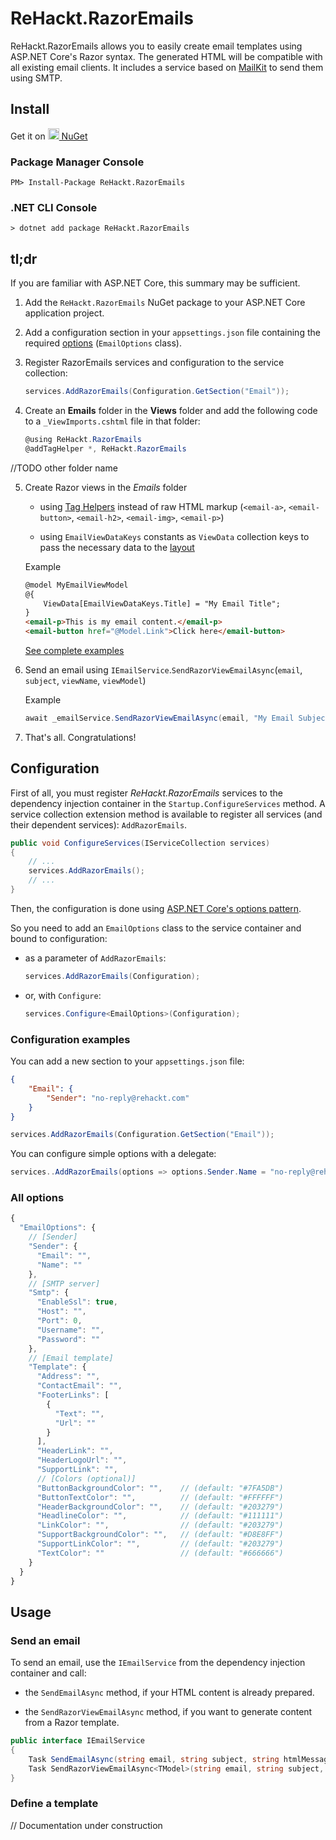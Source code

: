# ReHackt.RazorEmails

ReHackt.RazorEmails allows you to easily create email templates using ASP.NET Core's Razor syntax. The generated HTML will be compatible with all existing email clients. It includes a service based on [MailKit](https://github.com/jstedfast/MailKit) to send them using SMTP.

## Install

Get it on <a href="https://www.nuget.org/packages/ReHackt.RazorEmails"><img src="https://www.nuget.org/Content/gallery/img/default-package-icon.svg" height=18 style="height:18px;" /> NuGet</a>

### Package Manager Console

```
PM> Install-Package ReHackt.RazorEmails
```

### .NET CLI Console

```
> dotnet add package ReHackt.RazorEmails
```

## tl;dr

If you are familiar with ASP.NET Core, this summary may be sufficient.

1) Add the `ReHackt.RazorEmails` NuGet package to your ASP.NET Core application project.

2) Add a configuration section in your `appsettings.json` file containing the required [options](#all-options) (`EmailOptions` class).

3) Register RazorEmails services and configuration to the service collection:

   ``` csharp
   services.AddRazorEmails(Configuration.GetSection("Email"));
   ```

4) Create an **Emails** folder in the **Views** folder and add the following code to a `_ViewImports.cshtml` file in that folder:

   ``` csharp
   @using ReHackt.RazorEmails
   @addTagHelper *, ReHackt.RazorEmails
   ```

//TODO other folder name

5) Create Razor views in the *Emails* folder

   * using [Tag Helpers](#the-email-tag-helpers) instead of raw HTML markup (`<email-a>`, `<email-button>`, `<email-h2>`, `<email-img>`, `<email-p>`)

   * using `EmailViewDataKeys` constants as `ViewData` collection keys to pass the necessary data to the [layout](#the-email-layout)

   Example

    ``` html
    @model MyEmailViewModel
    @{
        ViewData[EmailViewDataKeys.Title] = "My Email Title";
    }
    <email-p>This is my email content.</email-p>
    <email-button href="@Model.Link">Click here</email-button>
    ```

    [See complete examples](#examples)

6) Send an email using `IEmailService`.`SendRazorViewEmailAsync`(`email`, `subject`, `viewName`, `viewModel`)

   Example

    ``` csharp
    await _emailService.SendRazorViewEmailAsync(email, "My Email Subject", "/Views/Emails/MyEmail.cshtml", myEmailViewModel);
    ```

7) That's all. Congratulations!

## Configuration

First of all, you must register *ReHackt.RazorEmails* services to the dependency injection container in the `Startup.ConfigureServices` method. A service collection extension method is available to register all services (and their dependent services): `AddRazorEmails`.

``` csharp
public void ConfigureServices(IServiceCollection services)
{
    // ...
    services.AddRazorEmails();
    // ...
}
```

Then, the configuration is done using [ASP.NET Core's options pattern](https://docs.microsoft.com/aspnet/core/fundamentals/configuration/options).

So you need to add an `EmailOptions` class to the service container and bound to configuration:

* as a parameter of `AddRazorEmails`:

   ``` csharp
   services.AddRazorEmails(Configuration);
   ```

* or, with `Configure`:

   ``` csharp
   services.Configure<EmailOptions>(Configuration);
   ```

### Configuration examples

You can add a new section to your `appsettings.json` file:

``` json
{
    "Email": {
        "Sender": "no-reply@rehackt.com"
    }
}
```

``` csharp
services.AddRazorEmails(Configuration.GetSection("Email"));
```

You can configure simple options with a delegate:

``` csharp
services..AddRazorEmails(options => options.Sender.Name = "no-reply@rehackt.com");
```

### All options

``` js
{
  "EmailOptions": {
    // [Sender]
    "Sender": {
      "Email": "",
      "Name": ""
    },
    // [SMTP server]
    "Smtp": {
      "EnableSsl": true,
      "Host": "",
      "Port": 0,
      "Username": "",
      "Password": ""
    },
    // [Email template]
    "Template": {
      "Address": "",
      "ContactEmail": "",
      "FooterLinks": [
        {
          "Text": "",
          "Url": ""
        }
      ],
      "HeaderLink": "",
      "HeaderLogoUrl": "",
      "SupportLink": "",
      // [Colors (optional)]
      "ButtonBackgroundColor": "",    // (default: "#7FA5DB")
      "ButtonTextColor": "",          // (default: "#FFFFFF")
      "HeaderBackgroundColor": "",    // (default: "#203279")
      "HeadlineColor": "",            // (default: "#111111")
      "LinkColor": "",                // (default: "#203279")
      "SupportBackgroundColor": "",   // (default: "#D8E8FF")
      "SupportLinkColor": "",         // (default: "#203279")
      "TextColor": ""                 // (default: "#666666")
    }
  }
}
```

## Usage

### Send an email

To send an email, use the `IEmailService` from the dependency injection container and call:

* the `SendEmailAsync` method, if your HTML content is already prepared.

* the `SendRazorViewEmailAsync` method, if you want to generate content from a Razor template.

``` csharp
public interface IEmailService
{
    Task SendEmailAsync(string email, string subject, string htmlMessage);
    Task SendRazorViewEmailAsync<TModel>(string email, string subject, string viewName, TModel model);
}
```

### Define a template

// Documentation under construction
